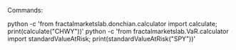 Commands:

python -c 'from fractalmarketslab.donchian.calculator import calculate; print(calculate("CHWY"))'
python -c 'from fractalmarketslab.VaR.calculator import standardValueAtRisk; print(standardValueAtRisk("SPY"))'